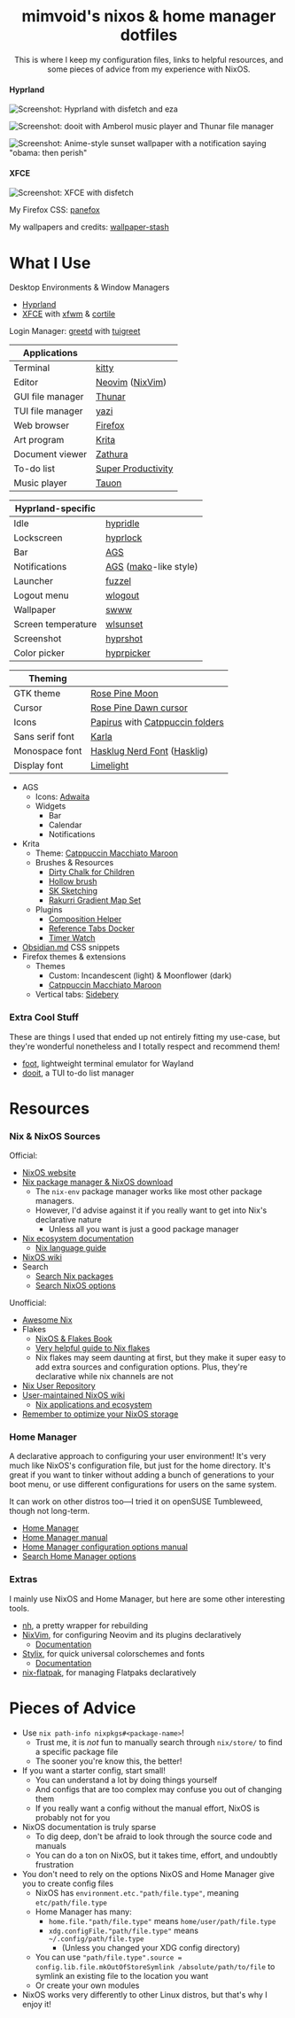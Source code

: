 <h1 align="center">mimvoid's nixos & home manager dotfiles</h1>

<p align="center">This is where I keep my configuration files, links to helpful resources, and some pieces of advice from my experience with NixOS.</p>

#### Hyprland

![Screenshot: Hyprland with disfetch and eza][i1]

![Screenshot: dooit with Amberol music player and Thunar file manager][i2]

![Screenshot: Anime-style sunset wallpaper with a notification saying "obama: then perish"][i3]

#### XFCE

![Screenshot: XFCE with disfetch][i4]

My Firefox CSS: [panefox][1]

My wallpapers and credits: [wallpaper-stash][2]

[i1]: assets/2024-07-14_hyprland-1.png
[i2]: assets/2024-07-14_hyprland-2.png
[i3]: assets/2024-07-14_hyprland-3.png
[i4]: assets/2024-07-09_xfce.png
[1]: https://github.com/mimvoid/panefox
[2]: https://github.com/mimvoid/wallpaper-stash

# What I Use

Desktop Environments & Window Managers

- [Hyprland][w1]
- [XFCE][w2] with [xfwm][w3] & [cortile][w4]

Login Manager: [greetd][w5] with [tuigreet][w6]

[w1]: https://hyprland.org
[w2]: https://xfce.org
[w3]: https://docs.xfce.org/xfce/xfwm4/start
[w4]: https://github.com/leukipp/cortile
[w5]: https://sr.ht/~kennylevinsen/greetd
[w6]: https://github.com/apognu/tuigreet

| Applications     |                             |
| ---------------- | --------------------------- |
| Terminal         | [kitty][a1]                 |
| Editor           | [Neovim][a2] ([NixVim][a3]) |
| GUI file manager | [Thunar][a4]                |
| TUI file manager | [yazi][a5]                  |
| Web browser      | [Firefox][a6]               |
| Art program      | [Krita][a7]                 |
| Document viewer  | [Zathura][a8]               |
| To-do list       | [Super Productivity][a9]    |
| Music player     | [Tauon][a10]                |

[a1]: https://sw.kovidgoyal.net/kitty
[a2]: https://neovim.io
[a3]: https://github.com/nix-community/nixvim
[a4]: https://docs.xfce.org/xfce/thunar/start
[a5]: https://github.com/sxyazi/yazi
[a6]: https://firefox.com
[a7]: https://krita.org
[a8]: https://git.pwmt.org/pwmt/zathura
[a9]: https://super-productivity.com
[a10]: https://tauonmusicbox.rocks

| Hyprland-specific  |                                   |
| ------------------ | --------------------------------- |
| Idle               | [hypridle][h1]                    |
| Lockscreen         | [hyprlock][h1]                    |
| Bar                | [AGS][h2]                         |
| Notifications      | [AGS][h2] ([mako][h3]-like style) |
| Launcher           | [fuzzel][h4]                      |
| Logout menu        | [wlogout][h5]                     |
| Wallpaper          | [swww][h6]                        |
| Screen temperature | [wlsunset][h7]                    |
| Screenshot         | [hyprshot][h8]                    |
| Color picker       | [hyprpicker][h9]                  |

[h1]: https://wiki.hyprland.org/Hypr-Ecosystem
[h2]: https://github.com/Aylur/ags
[h3]: https://github.com/emersion/mako
[h4]: https://codeberg.org/dnkl/fuzzel
[h5]: https://github.com/ArtsyMacaw/wlogout
[h6]: https://github.com/LGFae/swww
[h7]: https://sr.ht/~kennylevinsen/wlsunset
[h8]: https://github.com/Gustash/hyprshot
[h9]: https://github.com/hyprwm/hyprpicker

| Theming         |                                             |
| --------------- | ------------------------------------------- |
| GTK theme       | [Rose Pine Moon][t1]                        |
| Cursor          | [Rose Pine Dawn cursor][t2]                 |
| Icons           | [Papirus][t3] with [Catppuccin folders][t4] |
| Sans serif font | [Karla][t5]                                 |
| Monospace font  | [Hasklug Nerd Font][t6] ([Hasklig][t7])     |
| Display font    | [Limelight][t8]                             |

[t1]: https://github.com/rose-pine/gtk
[t2]: https://github.com/rose-pine/cursor
[t3]: https://github.com/PapirusDevelopmentTeam/papirus-icon-theme
[t4]: https://github.com/catppuccin/papirus-folders
[t5]: https://github.com/googlefonts/karla
[t6]: https://www.nerdfonts.com
[t7]: https://github.com/i-tu/Hasklig
[t8]: https://fonts.google.com/specimen/Limelight

- AGS
  - Icons: [Adwaita][e1]
  - Widgets
    - Bar
    - Calendar
    - Notifications
- Krita
  - Theme: [Catppuccin Macchiato Maroon][e2]
  - Brushes & Resources
    - [Dirty Chalk for Children][e3]
    - [Hollow brush][e4]
    - [SK Sketching][e5]
    - [Rakurri Gradient Map Set][e6]
  - Plugins
    - [Composition Helper][e7]
    - [Reference Tabs Docker][e8]
    - [Timer Watch][e9]
- [Obsidian.md][e10] CSS snippets
- Firefox themes & extensions
  - Themes
    - Custom: Incandescent (light) & Moonflower (dark)
    - [Catppuccin Macchiato Maroon][e11]
  - Vertical tabs: [Sidebery][e12]

[e1]: https://gitlab.gnome.org/GNOME/adwaita-icon-theme
[e2]: https://github.com/catppuccin/kde
[e3]: https://krita-artists.org/t/dirty-chalk-for-children-free/39643
[e4]: https://krita-artists.org/t/i-made-a-hollow-brush/92064
[e5]: https://krita-artists.org/t/sk-sketching-in-krita-v1/45795
[e6]: https://krita-artists.org/t/rakurri-gradient-map-set-free-gradient-maps/33381
[e7]: https://github.com/Grum999/CompositionHelper
[e8]: https://invent.kde.org/freyalupen/reference-tabs-docker
[e9]: https://github.com/EyeOdin/timer_watch
[e10]: https://obsidian.md
[e11]: https://github.com/catppuccin/firefox
[e12]: https://addons.mozilla.org/en-US/firefox/addon/sidebery

### Extra Cool Stuff

These are things I used that ended up not entirely fitting my use-case, but they're wonderful nonetheless and I totally respect and recommend them!

- [foot](https://codeberg.org/dnkl/foot), lightweight terminal emulator for Wayland
- [dooit](https://github.com/kraanzu/dooit), a TUI to-do list manager

# Resources

### Nix & NixOS Sources

Official:

- [NixOS website][n1]
- [Nix package manager & NixOS download][n2]
  - The `nix-env` package manager works like most other package managers.
  - However, I'd advise against it if you really want to get into Nix's declarative nature
    - Unless all you want is just a good package manager
- [Nix ecosystem documentation][n3]
  - [Nix language guide][n4]
- [NixOS wiki][n5]
- Search
  - [Search Nix packages][n6]
  - [Search NixOS options][n7]

Unofficial:

- [Awesome Nix][n8]
- Flakes
  - [NixOS & Flakes Book][n9]
  - [Very helpful guide to Nix flakes][n10]
  - Nix flakes may seem daunting at first, but they make it super easy to add extra sources and configuration options. Plus, they're declarative while nix channels are not
- [Nix User Repository][n11]
- [User-maintained NixOS wiki][n12]
  - [Nix applications and ecosystem][n13]
- [Remember to optimize your NixOS storage][n14]

[n1]: https://nixos.org
[n2]: https://nixos.org/download
[n3]: https://nix.dev
[n4]: https://nix.dev/tutorials/nix-language
[n5]: https://wiki.nixos.org/wiki/NixOS_Wiki
[n6]: https://search.nixos.org/packages
[n7]: https://search.nixos.org/options
[n8]: https://github.com/nix-community/awesome-nix
[n9]: https://nixos-and-flakes.thiscute.world
[n10]: https://nixos-and-flakes.thiscute.world/nixos-with-flakes/introduction-to-flakes
[n11]: https://nur.nix-community.org
[n12]: https://nixos.wiki
[n13]: https://nixos.wiki/wiki/Applications
[n14]: https://www.reddit.com/r/NixOS/comments/1cunvdw/friendly_reminder_optimizestore_is_not_on_by

### Home Manager

A declarative approach to configuring your user environment! It's very much like NixOS's configuration file, but just for the home directory. It's great if you want to tinker without adding a bunch of generations to your boot menu, or use different configurations for users on the same system.

It can work on other distros too—I tried it on openSUSE Tumbleweed, though not long-term.

- [Home Manager][hm1]
- [Home Manager manual][hm2]
- [Home Manager configuration options manual][hm3]
- [Search Home Manager options][hm4]

[hm1]: https://github.com/nix-community/home-manager
[hm2]: https://nix-community.github.io/home-manager
[hm3]: https://nix-community.github.io/home-manager/options.xhtml
[hm4]: https://home-manager-options.extranix.com

### Extras

I mainly use NixOS and Home Manager, but here are some other interesting tools.

- [nh][em1], a pretty wrapper for rebuilding
- [NixVim][em2], for configuring Neovim and its plugins declaratively
  - [Documentation][em3]
- [Stylix][em5], for quick universal colorschemes and fonts
  - [Documentation][em6]
- [nix-flatpak][em4], for managing Flatpaks declaratively

[em1]: https://github.com/viperML/nh
[em2]: https://github.com/nix-community/nixvim
[em3]: https://nix-community.github.io/nixvim
[em5]: https://github.com/danth/stylix
[em6]: https://danth.github.io/stylix/options/nixos.html
[em4]: https://github.com/gmodena/nix-flatpak

# Pieces of Advice

- Use `nix path-info nixpkgs#<package-name>`!
  - Trust me, it is _not_ fun to manually search through `nix/store/` to find a specific package file
  - The sooner you're know this, the better!
- If you want a starter config, start small!
  - You can understand a lot by doing things yourself
  - And configs that are too complex may confuse you out of changing them
  - If you really want a config without the manual effort, NixOS is probably not for you
- NixOS documentation is truly sparse
  - To dig deep, don't be afraid to look through the source code and manuals
  - You can do a ton on NixOS, but it takes time, effort, and undoubtly frustration
- You don't need to rely on the options NixOS and Home Manager give you to create config files
  - NixOS has `environment.etc."path/file.type"`, meaning `etc/path/file.type`
  - Home Manager has many:
    - `home.file."path/file.type"` means `home/user/path/file.type`
    - `xdg.configFile."path/file.type"` means `~/.config/path/file.type`
      - (Unless you changed your XDG config directory)
  - You can use `"path/file.type".source = config.lib.file.mkOutOfStoreSymlink /absolute/path/to/file` to symlink an existing file to the location you want
  - Or create your own modules
- NixOS works very differently to other Linux distros, but that's why I enjoy it!

